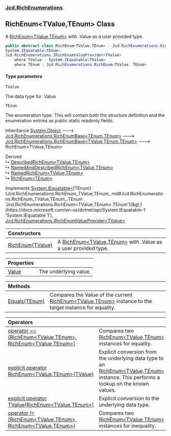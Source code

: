 ### [Jcd.RichEnumerations](Jcd.RichEnumerations.md 'Jcd.RichEnumerations')

## RichEnum<TValue,TEnum> Class

A [RichEnum&lt;TValue,TEnum&gt;](Jcd.RichEnumerations.RichEnum_TValue,TEnum_.md 'Jcd.RichEnumerations.RichEnum<TValue,TEnum>') with .Value as a user provided type.

```csharp
public abstract class RichEnum<TValue,TEnum> : Jcd.RichEnumerations.RichEnumBase<TValue, TEnum, TEnum>,
System.IEquatable<TEnum>,
Jcd.RichEnumerations.IRichEnumValueProvider<TValue>
    where TValue : System.IEquatable<TValue>
    where TEnum : Jcd.RichEnumerations.RichEnum<TValue, TEnum>
```
#### Type parameters

<a name='Jcd.RichEnumerations.RichEnum_TValue,TEnum_.TValue'></a>

`TValue`

The data type for .Value

<a name='Jcd.RichEnumerations.RichEnum_TValue,TEnum_.TEnum'></a>

`TEnum`

The enumeration type. This will contain both the structure definition and the enumeration entries as public static readonly fields.

Inheritance [System.Object](https://docs.microsoft.com/en-us/dotnet/api/System.Object 'System.Object') &#129106; [Jcd.RichEnumerations.RichEnumBase&lt;](Jcd.RichEnumerations.RichEnumBase_TEnumeration,TEnumeratedItem_.md 'Jcd.RichEnumerations.RichEnumBase<TEnumeration,TEnumeratedItem>')[TEnum](Jcd.RichEnumerations.RichEnum_TValue,TEnum_.md#Jcd.RichEnumerations.RichEnum_TValue,TEnum_.TEnum 'Jcd.RichEnumerations.RichEnum<TValue,TEnum>.TEnum')[,](Jcd.RichEnumerations.RichEnumBase_TEnumeration,TEnumeratedItem_.md 'Jcd.RichEnumerations.RichEnumBase<TEnumeration,TEnumeratedItem>')[TEnum](Jcd.RichEnumerations.RichEnum_TValue,TEnum_.md#Jcd.RichEnumerations.RichEnum_TValue,TEnum_.TEnum 'Jcd.RichEnumerations.RichEnum<TValue,TEnum>.TEnum')[&gt;](Jcd.RichEnumerations.RichEnumBase_TEnumeration,TEnumeratedItem_.md 'Jcd.RichEnumerations.RichEnumBase<TEnumeration,TEnumeratedItem>') &#129106; [Jcd.RichEnumerations.RichEnumBase&lt;](Jcd.RichEnumerations.RichEnumBase_TValue,TEnumeration,TEnumeratedItem_.md 'Jcd.RichEnumerations.RichEnumBase<TValue,TEnumeration,TEnumeratedItem>')[TValue](Jcd.RichEnumerations.RichEnum_TValue,TEnum_.md#Jcd.RichEnumerations.RichEnum_TValue,TEnum_.TValue 'Jcd.RichEnumerations.RichEnum<TValue,TEnum>.TValue')[,](Jcd.RichEnumerations.RichEnumBase_TValue,TEnumeration,TEnumeratedItem_.md 'Jcd.RichEnumerations.RichEnumBase<TValue,TEnumeration,TEnumeratedItem>')[TEnum](Jcd.RichEnumerations.RichEnum_TValue,TEnum_.md#Jcd.RichEnumerations.RichEnum_TValue,TEnum_.TEnum 'Jcd.RichEnumerations.RichEnum<TValue,TEnum>.TEnum')[,](Jcd.RichEnumerations.RichEnumBase_TValue,TEnumeration,TEnumeratedItem_.md 'Jcd.RichEnumerations.RichEnumBase<TValue,TEnumeration,TEnumeratedItem>')[TEnum](Jcd.RichEnumerations.RichEnum_TValue,TEnum_.md#Jcd.RichEnumerations.RichEnum_TValue,TEnum_.TEnum 'Jcd.RichEnumerations.RichEnum<TValue,TEnum>.TEnum')[&gt;](Jcd.RichEnumerations.RichEnumBase_TValue,TEnumeration,TEnumeratedItem_.md 'Jcd.RichEnumerations.RichEnumBase<TValue,TEnumeration,TEnumeratedItem>') &#129106; RichEnum<TValue,TEnum>

Derived  
&#8627; [DescribedRichEnum&lt;TValue,TEnum&gt;](Jcd.RichEnumerations.DescribedRichEnum_TValue,TEnum_.md 'Jcd.RichEnumerations.DescribedRichEnum<TValue,TEnum>')  
&#8627; [NamedAndDescribedRichEnum&lt;TValue,TEnum&gt;](Jcd.RichEnumerations.NamedAndDescribedRichEnum_TValue,TEnum_.md 'Jcd.RichEnumerations.NamedAndDescribedRichEnum<TValue,TEnum>')  
&#8627; [NamedRichEnum&lt;TValue,TEnum&gt;](Jcd.RichEnumerations.NamedRichEnum_TValue,TEnum_.md 'Jcd.RichEnumerations.NamedRichEnum<TValue,TEnum>')  
&#8627; [RichEnum&lt;TEnum&gt;](Jcd.RichEnumerations.RichEnum_TEnum_.md 'Jcd.RichEnumerations.RichEnum<TEnum>')

Implements [System.IEquatable&lt;](https://docs.microsoft.com/en-us/dotnet/api/System.IEquatable-1 'System.IEquatable`1')[TEnum](Jcd.RichEnumerations.RichEnum_TValue,TEnum_.md#Jcd.RichEnumerations.RichEnum_TValue,TEnum_.TEnum 'Jcd.RichEnumerations.RichEnum<TValue,TEnum>.TEnum')[&gt;](https://docs.microsoft.com/en-us/dotnet/api/System.IEquatable-1 'System.IEquatable`1'), [Jcd.RichEnumerations.IRichEnumValueProvider&lt;](Jcd.RichEnumerations.IRichEnumValueProvider_TValue_.md 'Jcd.RichEnumerations.IRichEnumValueProvider<TValue>')[TValue](Jcd.RichEnumerations.RichEnum_TValue,TEnum_.md#Jcd.RichEnumerations.RichEnum_TValue,TEnum_.TValue 'Jcd.RichEnumerations.RichEnum<TValue,TEnum>.TValue')[&gt;](Jcd.RichEnumerations.IRichEnumValueProvider_TValue_.md 'Jcd.RichEnumerations.IRichEnumValueProvider<TValue>')

| Constructors | |
| :--- | :--- |
| [RichEnum(TValue)](Jcd.RichEnumerations.RichEnum_TValue,TEnum_.RichEnum(TValue).md 'Jcd.RichEnumerations.RichEnum<TValue,TEnum>.RichEnum(TValue)') | A [RichEnum&lt;TValue,TEnum&gt;](Jcd.RichEnumerations.RichEnum_TValue,TEnum_.md 'Jcd.RichEnumerations.RichEnum<TValue,TEnum>') with .Value as a user provided type. |

| Properties | |
| :--- | :--- |
| [Value](Jcd.RichEnumerations.RichEnum_TValue,TEnum_.Value.md 'Jcd.RichEnumerations.RichEnum<TValue,TEnum>.Value') | The underlying value. |

| Methods | |
| :--- | :--- |
| [Equals(TEnum)](Jcd.RichEnumerations.RichEnum_TValue,TEnum_.Equals(TEnum).md 'Jcd.RichEnumerations.RichEnum<TValue,TEnum>.Equals(TEnum)') | Compares the Value of the current [RichEnum&lt;TValue,TEnum&gt;](Jcd.RichEnumerations.RichEnum_TValue,TEnum_.md 'Jcd.RichEnumerations.RichEnum<TValue,TEnum>') instance to the target instance for equality. |

| Operators | |
| :--- | :--- |
| [operator ==(RichEnum&lt;TValue,TEnum&gt;, RichEnum&lt;TValue,TEnum&gt;)](Jcd.RichEnumerations.RichEnum_TValue,TEnum_.op_Equality(Jcd.RichEnumerations.RichEnum_TValue,TEnum_,Jcd.RichEnumerations.RichEnum_TValue,TEnum_).md 'Jcd.RichEnumerations.RichEnum<TValue,TEnum>.op_Equality(Jcd.RichEnumerations.RichEnum<TValue,TEnum>, Jcd.RichEnumerations.RichEnum<TValue,TEnum>)') | Compares two [RichEnum&lt;TValue,TEnum&gt;](Jcd.RichEnumerations.RichEnum_TValue,TEnum_.md 'Jcd.RichEnumerations.RichEnum<TValue,TEnum>') instances for equality. |
| [explicit operator RichEnum&lt;TValue,TEnum&gt;(TValue)](Jcd.RichEnumerations.RichEnum_TValue,TEnum_.op_ExplicitJcd.RichEnumerations.RichEnum_TValue,TEnum_(TValue).md 'Jcd.RichEnumerations.RichEnum<TValue,TEnum>.op_Explicit Jcd.RichEnumerations.RichEnum<TValue,TEnum>(TValue)') | Explicit conversion from the underlying data type to an [RichEnum&lt;TValue,TEnum&gt;](Jcd.RichEnumerations.RichEnum_TValue,TEnum_.md 'Jcd.RichEnumerations.RichEnum<TValue,TEnum>') instance. This performs a lookup on the known values. |
| [explicit operator TValue(RichEnum&lt;TValue,TEnum&gt;)](Jcd.RichEnumerations.RichEnum_TValue,TEnum_.op_ExplicitTValue(Jcd.RichEnumerations.RichEnum_TValue,TEnum_).md 'Jcd.RichEnumerations.RichEnum<TValue,TEnum>.op_Explicit TValue(Jcd.RichEnumerations.RichEnum<TValue,TEnum>)') | Explicit conversion to the underlying data type. |
| [operator !=(RichEnum&lt;TValue,TEnum&gt;, RichEnum&lt;TValue,TEnum&gt;)](Jcd.RichEnumerations.RichEnum_TValue,TEnum_.op_Inequality(Jcd.RichEnumerations.RichEnum_TValue,TEnum_,Jcd.RichEnumerations.RichEnum_TValue,TEnum_).md 'Jcd.RichEnumerations.RichEnum<TValue,TEnum>.op_Inequality(Jcd.RichEnumerations.RichEnum<TValue,TEnum>, Jcd.RichEnumerations.RichEnum<TValue,TEnum>)') | Compares two [RichEnum&lt;TValue,TEnum&gt;](Jcd.RichEnumerations.RichEnum_TValue,TEnum_.md 'Jcd.RichEnumerations.RichEnum<TValue,TEnum>') instances for inequality. |
